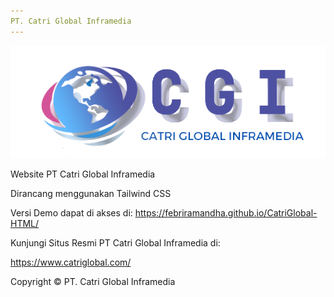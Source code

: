 ```yaml
---
PT. Catri Global Inframedia
---
```


<img src="dist/img/client/cgi-logo.png">

Website PT Catri Global Inframedia

Dirancang menggunakan Tailwind CSS

Versi Demo dapat di akses di:
https://febriramandha.github.io/CatriGlobal-HTML/

Kunjungi Situs Resmi PT Catri Global Inframedia di:

https://www.catriglobal.com/

Copyright © PT. Catri Global Inframedia
